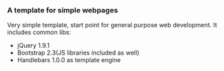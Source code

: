 ### A template for simple webpages

Very simple template, start point for general purpose web development. It includes common libs:  

* jQuery 1.9.1
* Bootstrap 2.3(JS libraries included as well)
* Handlebars 1.0.0 as template engine
